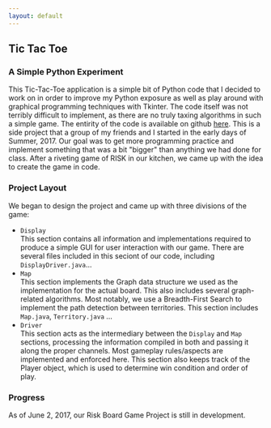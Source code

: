 ```yaml
---
layout: default
---
```


## Tic Tac Toe
### A Simple Python Experiment
This Tic-Tac-Toe application is a simple bit of Python code that I decided to work on in order to improve my Python exposure as well as play around with graphical
programming techniques with Tkinter.  The code itself was not terribly difficult to implement, as there are no truly taxing algorithms in such a simple game.
The entirity of the code is available on github [here](https://github.com/jkd28/Tic-Tac-Toe). 
This is a side project that a group of my friends and I started in the early days of Summer, 2017.  Our goal was to get more programming practice and implement
something that was a bit "bigger" than anything we had done for class.  After a riveting game of RISK in our kitchen, we came up with the idea to create the game
in code.  

### Project Layout
We began to design the project and came up with three divisions of the game:  
  * `Display`  
    This section contains all information and implementations required to produce a simple GUI for user interaction with our game.
     There are several files included in this seciont of our code, including `DisplayDriver.java`...
  * `Map`  
    This section implements the Graph data structure we used as the implementation for the actual board.  This also includes several
    graph-related algorithms. Most notably, we use a Breadth-First Search to implement the path detection between territories.  This
    section includes `Map.java`, `Territory.java` ...
  * `Driver`  
    This section acts as the intermediary between the `Display` and `Map` sections, processing the information compiled in both and
    passing it along the proper channels.  Most gameplay rules/aspects are implemented and enforced here.  This section also keeps
    track of the Player object, which is used to determine win condition and order of play.  

### Progress
As of June 2, 2017, our Risk Board Game Project is still in development.

